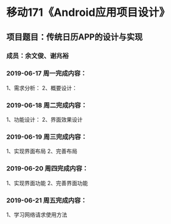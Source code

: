 # 移动171《Android应用项目设计》
## 项目题目：传统日历APP的设计与实现
### 成员：余文俊、谢兆裕

### 2019-06-17 周一完成内容：
1、需求分析：
2、概要设计：


### 2019-06-18 周二完成内容：
1、功能设计：
2、界面效果设计


### 2019-06-19 周三完成内容：
1、实现界面布局
2、完善布局

### 2019-06-20 周四完成内容：
1、实现界面功能
2、完善界面功能

### 2019-06-21 周五完成内容：
1、学习网络请求使用方法

